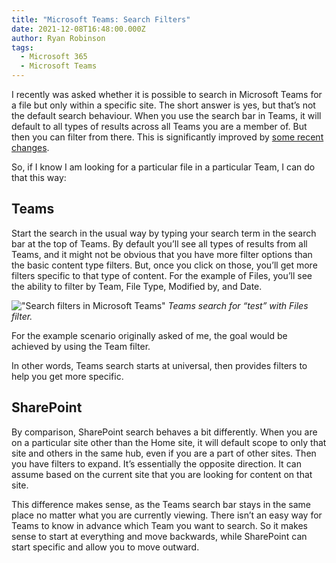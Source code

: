```yaml
---
title: "Microsoft Teams: Search Filters"
date: 2021-12-08T16:48:00.000Z
author: Ryan Robinson
tags:
  - Microsoft 365
  - Microsoft Teams
---
```


I recently was asked whether it is possible to search in Microsoft Teams for a file but only within a specific site. The short answer is yes, but that’s not the default search behaviour. When you use the search bar in Teams, it will default to all types of results across all Teams you are a member of. But then you can filter from there. This is significantly improved by [some recent changes](https://techcommunity.microsoft.com/t5/microsoft-teams-blog/new-and-improved-search-results-experience-on-microsoft-teams/ba-p/3035064).

So, if I know I am looking for a particular file in a particular Team, I can do that this way:

## Teams

Start the search in the usual way by typing your search term in the search bar at the top of Teams. By default you’ll see all types of results from all Teams, and it might not be obvious that you have more filter options than the basic content type filters. But, once you click on those, you’ll get more filters specific to that type of content. For the example of Files, you’ll see the ability to filter by Team, File Type, Modified by, and Date.

!["Search filters in Microsoft Teams"](/assets/img/2021/12/Teams-Search-filters.png)
_Teams search for “test” with Files filter._

For the example scenario originally asked of me, the goal would be achieved by using the Team filter.

In other words, Teams search starts at universal, then provides filters to help you get more specific.

## SharePoint

By comparison, SharePoint search behaves a bit differently. When you are on a particular site other than the Home site, it will default scope to only that site and others in the same hub, even if you are a part of other sites. Then you have filters to expand. It’s essentially the opposite direction. It can assume based on the current site that you are looking for content on that site.

This difference makes sense, as the Teams search bar stays in the same place no matter what you are currently viewing. There isn’t an easy way for Teams to know in advance which Team you want to search. So it makes sense to start at everything and move backwards, while SharePoint can start specific and allow you to move outward.
